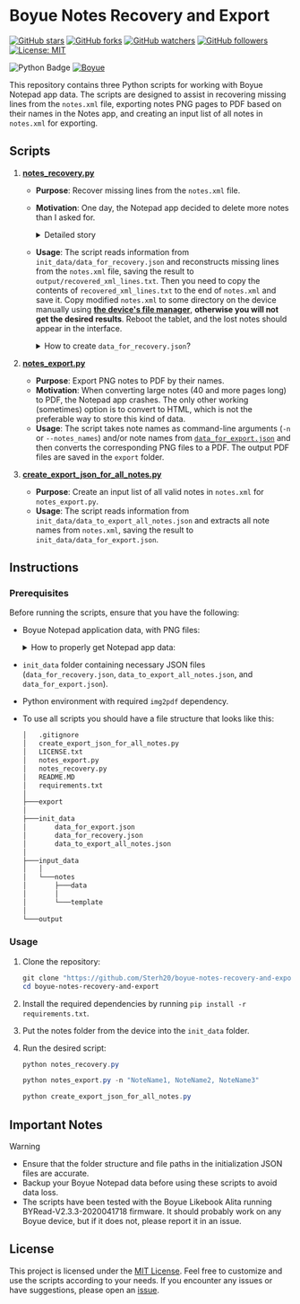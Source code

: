 # Boyue Notes Recovery and Export

[![GitHub stars](https://img.shields.io/github/stars/Sterh20/boyue-notes-recovery-and-export.svg?style=social&label=Stars)](https://github.com/Sterh20/boyue-notes-recovery-and-export/stargazers)
[![GitHub forks](https://img.shields.io/github/forks/Sterh20/boyue-notes-recovery-and-export.svg?style=social&label=Forks)](https://github.com/Sterh20/boyue-notes-recovery-and-export/network/members)
[![GitHub watchers](https://img.shields.io/github/watchers/Sterh20/boyue-notes-recovery-and-export.svg?style=social&label=Watchers)](https://github.com/Sterh20/boyue-notes-recovery-and-export/watchers)
[![GitHub followers](https://img.shields.io/github/followers/Sterh20.svg?style=social&label=Followers)](https://github.com/Sterh20/?tab=followers)
[![License: MIT](https://img.shields.io/badge/License-MIT-yellow.svg)](https://opensource.org/licenses/MIT)

![Python Badge](https://img.shields.io/badge/Python-3776AB?logo=python&logoColor=fff&style=flat)
[![Boyue](https://img.shields.io/badge/Boyue-8A2BE2)](https://www.facebook.com/BoyueLikebook/)

This repository contains three Python scripts for working with Boyue Notepad app data. The scripts are designed to assist in recovering missing lines from the `notes.xml` file, exporting notes PNG pages to PDF based on their names in the Notes app, and creating an input list of all notes in `notes.xml` for exporting.

## Scripts

1. [**notes_recovery.py**](notes_recovery.py)
   - **Purpose**: Recover missing lines from the `notes.xml` file.
   - **Motivation**: One day, the Notepad app decided to delete more notes than I asked for.
      <details>
       <summary>Detailed story</summary>

       I needed to delete 3 notes with 100 pages each. For the first time, I tried the "Batch Management" option in the Notepad menu. After hitting the delete button on my Likebook Alita, everything froze. I figured since the same happens when I manually delete large notes, it is normal. I left my tablet to do its job and forgot about it. An hour passed, and I started to worry. I tried to quit the operation but failed or quit with an error (I don't remember). I rebooted my tablet, but at this point, some of my old notes were deleted.

       At least it looked like so. I decided to inspect the contents of the notes folder in the root directory of the device on my computer. After some time, I found out that those notes that I had no intention to delete were still physically present, but the records that connect note ids with note name, page ids, and so on in `notes.xml` were deleted. So to solve this issue, I only needed to know note ids and their page ids. This info is in page's PNG and BOYUENOTE file names. I didn't check, but I guess the pages' ids are in the order of pages' creation. So to automate the gathering of page ids and proper record creation, I created this script.

      </details>

   - **Usage**: The script reads information from `init_data/data_for_recovery.json` and reconstructs missing lines from the `notes.xml` file, saving the result to `output/recovered_xml_lines.txt`. Then you need to copy the contents of `recovered_xml_lines.txt` to the end of `notes.xml` and save it. Copy modified `notes.xml` to some directory on the device manually using **<u>the device's file manager</u>**, **otherwise you will not get the desired results**. Reboot the tablet, and the lost notes should appear in the interface.
      <details>
       <summary>How to create <code>data_for_recovery.json</code>?</summary>

       To create `data_for_recovery.json`, you need notes' ids and notes' names. The easiest way to gather all missing notes' ids is to find a record in `notes.xml` that starts with `<string name="AllNote"`. In this record, you will find all note ids that are(?) and were(?) on the tablet. By searching ids in the file names of PNG files and inspecting them, you should find the missing notes' ids. After that, you should create `data_for_recovery.json` file with pairs of notes' ids and notes' names (you should recall the names of the notes or assign new ones) like this:

       ```json
       {
        "note_ids": {
          "1698500249858": "NoteName1",
          "1648706478981": "NoteName2",
          "1645719193695": "Notepad-2"
       },
       "boyeu_notes_folder": "input_data/notes"
       }
       ```

      </details>

2. [**notes_export.py**](notes_export.py)
   - **Purpose**: Export PNG notes to PDF by their names.
   - **Motivation**: When converting large notes (40 and more pages long) to PDF, the Notepad app crashes. The only other working (sometimes) option is to convert to HTML, which is not the preferable way to store this kind of data.
   - **Usage**: The script takes note names as command-line arguments (`-n` or `--notes_names`) and/or note names from [`data_for_export.json`](init_data/data_for_export.json) and then converts the corresponding PNG files to a PDF. The output PDF files are saved in the `export` folder.

3. [**create_export_json_for_all_notes.py**](create_export_json_for_all_notes.py)
   - **Purpose**: Create an input list of all valid notes in `notes.xml` for `notes_export.py`.
   - **Usage**: The script reads information from `init_data/data_to_export_all_notes.json` and extracts all note names from `notes.xml`, saving the result to `init_data/data_for_export.json`.

## Instructions

### Prerequisites

Before running the scripts, ensure that you have the following:

- Boyue Notepad application data, with PNG files:
  
  <details>
  
  <summary>How to properly get Notepad app data:</summary>
  
  Using any third party file manager (like [FX File Explorer](https://play.google.com/store/apps/details?id=nextapp.fx) or [Material Files](https://play.google.com/store/apps/details?id=me.zhanghai.android.files)) create zip file of `notes` folder in the root of the device.
  
  If you copy notes folder directly PNG files will not be copied.

  </details>

- `init_data` folder containing necessary JSON files (`data_for_recovery.json`, `data_to_export_all_notes.json`, and `data_for_export.json`).
- Python environment with required `img2pdf` dependency.
- To use all scripts you should have a file structure that looks like this:

   ```bash
   │   .gitignore
   │   create_export_json_for_all_notes.py
   │   LICENSE.txt
   │   notes_export.py
   │   notes_recovery.py
   │   README.MD
   │   requirements.txt
   │
   ├───export
   │
   ├───init_data
   │       data_for_export.json
   │       data_for_recovery.json
   │       data_to_export_all_notes.json
   │
   ├───input_data
   │   │
   │   └───notes
   │       ├───data
   │       │
   │       └───template
   │
   └───output
   ```

### Usage

1. Clone the repository:

   ```powershell
   git clone "https://github.com/Sterh20/boyue-notes-recovery-and-export"
   cd boyue-notes-recovery-and-export
   ```

2. Install the required dependencies by running `pip install -r requirements.txt`.
3. Put the notes folder from the device into the `init_data` folder.
4. Run the desired script:

   ```powershell
   python notes_recovery.py
   ```

   ```powershell
   python notes_export.py -n "NoteName1, NoteName2, NoteName3"
   ```

   ```powershell
   python create_export_json_for_all_notes.py
   ```

## Important Notes

> [!WARNING]  
>
> - Ensure that the folder structure and file paths in the initialization JSON files are accurate.
> - Backup your Boyue Notepad data before using these scripts to avoid data loss.
> - The scripts have been tested with the Boyue Likebook Alita running BYRead-V2.3.3-2020041718 firmware. It should probably work on any Boyue device, but if it does not, please report it in an issue.

## License

This project is licensed under the [MIT License](LICENSE.txt). Feel free to customize and use the scripts according to your needs. If you encounter any issues or have suggestions, please open an [issue](https://github.com/Sterh20/boyue-notes-recovery-and-export/issues).
